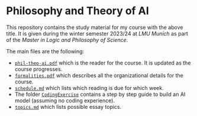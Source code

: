 # Philosophy and Theory of AI

This repository contains the study material for my course with the above title. It is given during the winter semester 2023/24 at *LMU
Munich* as part of the *Master in Logic and Philosophy of Science*.

The main files are the following:
* [`phil-theo-ai.pdf`](phil-theo-ai.pdf) which is the reader for the course. It is updated as the course progresses.
* [`formalities.pdf`](formalities.pdf) which describes all the organizational details for the course.
* [`schedule.md`](schedule.md) which lists which reading is due for which week.
* The folder [`CodingExercise`](CodingExercise) contains a step by step guide to build an AI model (assuming no coding experience).
* [`topics.md`](topics.md) which lists possible essay topics.
